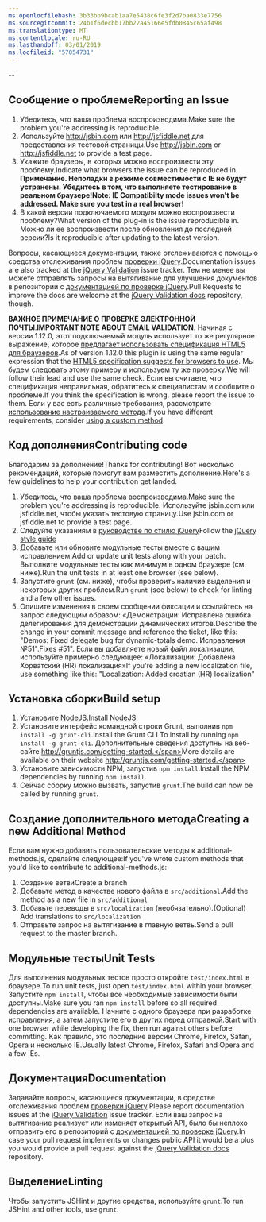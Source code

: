 ```yaml
---
ms.openlocfilehash: 3b33bb9bcab1aa7e5438c6fe3f2d7ba0833e7756
ms.sourcegitcommit: 24b1f6decbb17bb22a45166e5fdb0845c65af498
ms.translationtype: MT
ms.contentlocale: ru-RU
ms.lasthandoff: 03/01/2019
ms.locfileid: "57054731"
---
```

--

## <a name="reporting-an-issue"></a><span data-ttu-id="039c9-101">Сообщение о проблеме</span><span class="sxs-lookup"><span data-stu-id="039c9-101">Reporting an Issue</span></span>

1. <span data-ttu-id="039c9-102">Убедитесь, что ваша проблема воспроизводима.</span><span class="sxs-lookup"><span data-stu-id="039c9-102">Make sure the problem you're addressing is reproducible.</span></span>
2. <span data-ttu-id="039c9-103">Используйте http://jsbin.com или http://jsfiddle.net для предоставления тестовой страницы.</span><span class="sxs-lookup"><span data-stu-id="039c9-103">Use http://jsbin.com or http://jsfiddle.net to provide a test page.</span></span>
3. <span data-ttu-id="039c9-104">Укажите браузеры, в которых можно воспроизвести эту проблему.</span><span class="sxs-lookup"><span data-stu-id="039c9-104">Indicate what browsers the issue can be reproduced in.</span></span> <span data-ttu-id="039c9-105">**Примечание. Неполадки в режиме совместимости с IE не будут устранены. Убедитесь в том, что выполняете тестирование в реальном браузере!**</span><span class="sxs-lookup"><span data-stu-id="039c9-105">**Note: IE Compatibilty mode issues won't be addressed. Make sure you test in a real browser!**</span></span>
4. <span data-ttu-id="039c9-106">В какой версии подключаемого модуля можно воспроизвести проблему?</span><span class="sxs-lookup"><span data-stu-id="039c9-106">What version of the plug-in is the issue reproducible in.</span></span> <span data-ttu-id="039c9-107">Можно ли ее воспроизвести после обновления до последней версии?</span><span class="sxs-lookup"><span data-stu-id="039c9-107">Is it reproducible after updating to the latest version.</span></span>

<span data-ttu-id="039c9-108">Вопросы, касающиеся документации, также отслеживаются с помощью средства отслеживания проблем [проверки jQuery](https://github.com/jzaefferer/jquery-validation/issues).</span><span class="sxs-lookup"><span data-stu-id="039c9-108">Documentation issues are also tracked at the [jQuery Validation](https://github.com/jzaefferer/jquery-validation/issues) issue tracker.</span></span>
<span data-ttu-id="039c9-109">Тем не менее вы можете отправлять запросы на вытягивание для улучшения документов в репозитории с [документацией по проверке jQuery](https://github.com/jzaefferer/validation-content).</span><span class="sxs-lookup"><span data-stu-id="039c9-109">Pull Requests to improve the docs are welcome at the [jQuery Validation docs](https://github.com/jzaefferer/validation-content) repository, though.</span></span>

<span data-ttu-id="039c9-110">**ВАЖНОЕ ПРИМЕЧАНИЕ О ПРОВЕРКЕ ЭЛЕКТРОННОЙ ПОЧТЫ**.</span><span class="sxs-lookup"><span data-stu-id="039c9-110">**IMPORTANT NOTE ABOUT EMAIL VALIDATION**.</span></span> <span data-ttu-id="039c9-111">Начиная с версии 1.12.0, этот подключаемый модуль использует то же регулярное выражение, которое [предлагает использовать спецификация HTML5 для браузеров](https://html.spec.whatwg.org/multipage/forms.html#valid-e-mail-address).</span><span class="sxs-lookup"><span data-stu-id="039c9-111">As of version 1.12.0 this plugin is using the same regular expression that the [HTML5 specification suggests for browsers to use](https://html.spec.whatwg.org/multipage/forms.html#valid-e-mail-address).</span></span> <span data-ttu-id="039c9-112">Мы будем следовать этому примеру и используем ту же проверку.</span><span class="sxs-lookup"><span data-stu-id="039c9-112">We will follow their lead and use the same check.</span></span> <span data-ttu-id="039c9-113">Если вы считаете, что спецификация неправильная, обратитесь к специалистам и сообщите о проблеме.</span><span class="sxs-lookup"><span data-stu-id="039c9-113">If you think the specification is wrong, please report the issue to them.</span></span> <span data-ttu-id="039c9-114">Если у вас есть различные требования, рассмотрите [использование настраиваемого метода](http://jqueryvalidation.org/jQuery.validator.addMethod/).</span><span class="sxs-lookup"><span data-stu-id="039c9-114">If you have different requirements, consider [using a custom method](http://jqueryvalidation.org/jQuery.validator.addMethod/).</span></span>

## <a name="contributing-code"></a><span data-ttu-id="039c9-115">Код дополнения</span><span class="sxs-lookup"><span data-stu-id="039c9-115">Contributing code</span></span>

<span data-ttu-id="039c9-116">Благодарим за дополнение!</span><span class="sxs-lookup"><span data-stu-id="039c9-116">Thanks for contributing!</span></span> <span data-ttu-id="039c9-117">Вот несколько рекомендаций, которые помогут вам разместить дополнение.</span><span class="sxs-lookup"><span data-stu-id="039c9-117">Here's a few guidelines to help your contribution get landed.</span></span>

1. <span data-ttu-id="039c9-118">Убедитесь, что ваша проблема воспроизводима.</span><span class="sxs-lookup"><span data-stu-id="039c9-118">Make sure the problem you're addressing is reproducible.</span></span> <span data-ttu-id="039c9-119">Используйте jsbin.com или jsfiddle.net, чтобы указать тестовую страницу.</span><span class="sxs-lookup"><span data-stu-id="039c9-119">Use jsbin.com or jsfiddle.net to provide a test page.</span></span>
2. <span data-ttu-id="039c9-120">Следуйте указаниям в [руководстве по стилю jQuery](http://contribute.jquery.com/style-guides/js)</span><span class="sxs-lookup"><span data-stu-id="039c9-120">Follow the [jQuery style guide](http://contribute.jquery.com/style-guides/js)</span></span>
3. <span data-ttu-id="039c9-121">Добавьте или обновите модульные тесты вместе с вашим исправлением.</span><span class="sxs-lookup"><span data-stu-id="039c9-121">Add or update unit tests along with your patch.</span></span> <span data-ttu-id="039c9-122">Выполните модульные тесты как минимум в одном браузере (см. ниже).</span><span class="sxs-lookup"><span data-stu-id="039c9-122">Run the unit tests in at least one browser (see below).</span></span>
4. <span data-ttu-id="039c9-123">Запустите `grunt` (см. ниже), чтобы проверить наличие выделения и некоторых других проблем.</span><span class="sxs-lookup"><span data-stu-id="039c9-123">Run `grunt` (see below) to check for linting and a few other issues.</span></span>
5. <span data-ttu-id="039c9-124">Опишите изменения в своем сообщении фиксации и ссылайтесь на запрос следующим образом: «Демонстрации: Исправлена ошибка делегирования для демонстрации динамических итогов.</span><span class="sxs-lookup"><span data-stu-id="039c9-124">Describe the change in your commit message and reference the ticket, like this: "Demos: Fixed delegate bug for dynamic-totals demo.</span></span> <span data-ttu-id="039c9-125">Исправления №51".</span><span class="sxs-lookup"><span data-stu-id="039c9-125">Fixes #51".</span></span> <span data-ttu-id="039c9-126">Если вы добавляете новый файл локализации, используйте примерно следующее: «Локализации: Добавлена Хорватский (HR) локализация»</span><span class="sxs-lookup"><span data-stu-id="039c9-126">If you're adding a new localization file, use something like this: "Localization: Added croatian (HR) localization"</span></span>

## <a name="build-setup"></a><span data-ttu-id="039c9-127">Установка сборки</span><span class="sxs-lookup"><span data-stu-id="039c9-127">Build setup</span></span>

1. <span data-ttu-id="039c9-128">Установите [NodeJS](http://nodejs.org).</span><span class="sxs-lookup"><span data-stu-id="039c9-128">Install [NodeJS](http://nodejs.org).</span></span>
2. <span data-ttu-id="039c9-129">Установите интерфейс командной строки Grunt, выполнив `npm install -g grunt-cli`.</span><span class="sxs-lookup"><span data-stu-id="039c9-129">Install the Grunt CLI To install by running `npm install -g grunt-cli`.</span></span> <span data-ttu-id="039c9-130">Дополнительные сведения доступны на веб-сайте http://gruntjs.com/getting-started.</span><span class="sxs-lookup"><span data-stu-id="039c9-130">More details are available on their website http://gruntjs.com/getting-started.</span></span>
3. <span data-ttu-id="039c9-131">Установите зависимости NPM, запустив `npm install`.</span><span class="sxs-lookup"><span data-stu-id="039c9-131">Install the NPM dependencies by running `npm install`.</span></span>
4. <span data-ttu-id="039c9-132">Сейчас сборку можно вызвать, запустив `grunt`.</span><span class="sxs-lookup"><span data-stu-id="039c9-132">The build can now be called by running `grunt`.</span></span>

## <a name="creating-a-new-additional-method"></a><span data-ttu-id="039c9-133">Создание дополнительного метода</span><span class="sxs-lookup"><span data-stu-id="039c9-133">Creating a new Additional Method</span></span>

<span data-ttu-id="039c9-134">Если вам нужно добавить пользовательские методы к additional-methods.js, сделайте следующее:</span><span class="sxs-lookup"><span data-stu-id="039c9-134">If you've wrote custom methods that you'd like to contribute to additional-methods.js:</span></span>

1. <span data-ttu-id="039c9-135">Создание ветви</span><span class="sxs-lookup"><span data-stu-id="039c9-135">Create a branch</span></span>
2. <span data-ttu-id="039c9-136">Добавьте метод в качестве нового файла в `src/additional`.</span><span class="sxs-lookup"><span data-stu-id="039c9-136">Add the method as a new file in `src/additional`</span></span>
3. <span data-ttu-id="039c9-137">Добавьте переводы в `src/localization` (необязательно).</span><span class="sxs-lookup"><span data-stu-id="039c9-137">(Optional) Add translations to `src/localization`</span></span>
4. <span data-ttu-id="039c9-138">Отправьте запрос на вытягивание в главную ветвь.</span><span class="sxs-lookup"><span data-stu-id="039c9-138">Send a pull request to the master branch.</span></span>

## <a name="unit-tests"></a><span data-ttu-id="039c9-139">Модульные тесты</span><span class="sxs-lookup"><span data-stu-id="039c9-139">Unit Tests</span></span>

<span data-ttu-id="039c9-140">Для выполнения модульных тестов просто откройте `test/index.html` в браузере.</span><span class="sxs-lookup"><span data-stu-id="039c9-140">To run unit tests, just open `test/index.html` within your browser.</span></span> <span data-ttu-id="039c9-141">Запустите `npm install`, чтобы все необходимые зависимости были доступны.</span><span class="sxs-lookup"><span data-stu-id="039c9-141">Make sure you ran `npm install` before so all required dependencies are available.</span></span>
<span data-ttu-id="039c9-142">Начните с одного браузера при разработке исправления, а затем запустите его в других перед отправкой.</span><span class="sxs-lookup"><span data-stu-id="039c9-142">Start with one browser while developing the fix, then run against others before committing.</span></span> <span data-ttu-id="039c9-143">Как правило, это последние версии Chrome, Firefox, Safari, Opera и несколько IE.</span><span class="sxs-lookup"><span data-stu-id="039c9-143">Usually latest Chrome, Firefox, Safari and Opera and a few IEs.</span></span>

## <a name="documentation"></a><span data-ttu-id="039c9-144">Документация</span><span class="sxs-lookup"><span data-stu-id="039c9-144">Documentation</span></span>

<span data-ttu-id="039c9-145">Задавайте вопросы, касающиеся документации, в средстве отслеживания проблем [проверки jQuery](https://github.com/jzaefferer/jquery-validation/issues).</span><span class="sxs-lookup"><span data-stu-id="039c9-145">Please report documentation issues at the [jQuery Validation](https://github.com/jzaefferer/jquery-validation/issues) issue tracker.</span></span>
<span data-ttu-id="039c9-146">Если ваш запрос на вытягивание реализует или изменяет открытый API, было бы неплохо отправить его в репозиторий с [документацией по проверке jQuery](https://github.com/jzaefferer/validation-content).</span><span class="sxs-lookup"><span data-stu-id="039c9-146">In case your pull request implements or changes public API it would be a plus you would provide a pull request against the [jQuery Validation docs](https://github.com/jzaefferer/validation-content) repository.</span></span>

## <a name="linting"></a><span data-ttu-id="039c9-147">Выделение</span><span class="sxs-lookup"><span data-stu-id="039c9-147">Linting</span></span>

<span data-ttu-id="039c9-148">Чтобы запустить JSHint и другие средства, используйте `grunt`.</span><span class="sxs-lookup"><span data-stu-id="039c9-148">To run JSHint and other tools, use `grunt`.</span></span>

